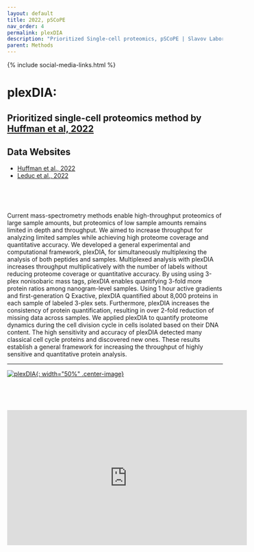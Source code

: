 ```yaml
---
layout: default
title: 2022, pSCoPE
nav_order: 4
permalink: plexDIA
description: "Prioritized Single-cell proteomics, pSCoPE | Slavov Laboratory"
parent: Methods
---
```

{% include social-media-links.html %}

# plexDIA:

## Prioritized single-cell proteomics method by [Huffman et al, 2022](hhttps://www.biorxiv.org/content/10.1101/665307v2)

## Data Websites
 * [Huffman et al., 2022](https://scp.slavovlab.net/Huffman_et_al_2022)
 * [Leduc et al., 2022](https://scp.slavovlab.net/Leduc_et_al_2022)

&nbsp;

&nbsp;


Current mass-spectrometry methods enable high-throughput proteomics of large sample amounts, but proteomics of low sample amounts remains limited in depth and throughput. We aimed to increase throughput for analyzing limited samples while achieving high proteome coverage and quantitative accuracy. We developed a general experimental and computational framework, plexDIA, for simultaneously multiplexing the analysis of both peptides and samples. Multiplexed analysis with plexDIA increases throughput multiplicatively with the number of labels without reducing proteome coverage or quantitative accuracy. By using using 3-plex nonisobaric mass tags, plexDIA enables quantifying 3-fold more protein ratios among nanogram-level samples. Using 1 hour active gradients and first-generation Q Exactive, plexDIA quantified about 8,000 proteins in each sample of labeled 3-plex sets. Furthermore, plexDIA increases the consistency of protein quantification, resulting in over 2-fold reduction of missing data across samples. We applied plexDIA to quantify proteome dynamics during the cell division cycle in cells isolated based on their DNA content. The high sensitivity and accuracy of plexDIA detected many classical cell cycle proteins and discovered new ones. These results establish a general framework for increasing the throughput of highly sensitive and quantitative protein analysis.

---


[![plexDIA](https://plexdia.slavovlab.net/mass-spec/Figures/plexDIA.png){: width="50%" .center-image}](https://plexdia.slavovlab.net/)




&nbsp;  

&nbsp;

<iframe width="560" height="315" src="https://www.youtube.com/embed/SP0x3gAALtg" title="YouTube video player" frameborder="0" allow="accelerometer; autoplay; clipboard-write; encrypted-media; gyroscope; picture-in-picture" allowfullscreen></iframe>

&nbsp;  

&nbsp;

&nbsp;


&nbsp;

&nbsp;

&nbsp;

&nbsp;

&nbsp;

&nbsp;

&nbsp;

&nbsp;

&nbsp;

&nbsp;

&nbsp;

&nbsp;

&nbsp;
